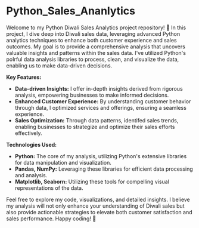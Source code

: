 # Python_Sales_Ananlytics
Welcome to my Python Diwali Sales Analytics project repository! 🚀 In this project, I dive deep into Diwali sales data, leveraging advanced Python analytics techniques to enhance both customer experience and sales outcomes. My goal is to provide a comprehensive analysis that uncovers valuable insights and patterns within the sales data. I've utilized Python's poIrful data analysis libraries to process, clean, and visualize the data, enabling us to make data-driven decisions.

**Key Features:**
- **Data-driven Insights:** I offer in-depth insights derived from rigorous analysis, empowering businesses to make informed decisions.
- **Enhanced Customer Experience:** By understanding customer behavior through data, I optimized services and offerings, ensuring a seamless experience.
- **Sales Optimization:** Through data patterns, identifed sales trends, enabling businesses to strategize and optimize their sales efforts effectively.

**Technologies Used:**
- **Python:** The core of my analysis, utilizing Python's extensive libraries for data manipulation and visualization.
- **Pandas, NumPy:** Leveraging these libraries for efficient data processing and analysis.
- **Matplotlib, Seaborn:** Utilizing these tools for compelling visual representations of the data.

Feel free to explore my code, visualizations, and detailed insights. I believe my analysis will not only enhance your understanding of Diwali sales but also provide actionable strategies to elevate both customer satisfaction and sales performance. Happy coding! 🌟
